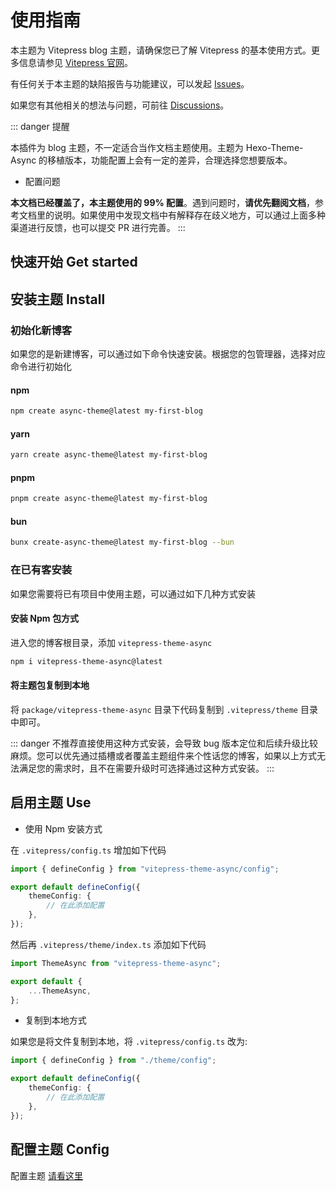 # 使用指南

本主题为 Vitepress blog 主题，请确保您已了解 Vitepress 的基本使用方式。更多信息请参见 [Vitepress 官网](https://vitepress.dev/)。

有任何关于本主题的缺陷报告与功能建议，可以发起 [Issues](https://github.com/MaLuns/vitepress-theme-async/issues)。

如果您有其他相关的想法与问题，可前往 [Discussions](https://github.com/MaLuns/vitepress-theme-async/discussions)。

::: danger 提醒

本插件为 blog 主题，不一定适合当作文档主题使用。主题为 Hexo-Theme-Async 的移植版本，功能配置上会有一定的差异，合理选择您想要版本。

- 配置问题

**本文档已经覆盖了，本主题使用的 99% 配置**。遇到问题时，**请优先翻阅文档**，参考文档里的说明。如果使用中发现文档中有解释存在歧义地方，可以通过上面多种渠道进行反馈，也可以提交 PR 进行完善。
:::

## 快速开始 Get started

## 安装主题 Install

### 初始化新博客

如果您的是新建博客，可以通过如下命令快速安装。根据您的包管理器，选择对应命令进行初始化

#### npm

```bash
npm create async-theme@latest my-first-blog
```

#### yarn

```bash
yarn create async-theme@latest my-first-blog
```

#### pnpm

```bash
pnpm create async-theme@latest my-first-blog
```

#### bun

```bash
bunx create-async-theme@latest my-first-blog --bun
```

### 在已有客安装

如果您需要将已有项目中使用主题，可以通过如下几种方式安装

#### 安装 Npm 包方式

进入您的博客根目录，添加 `vitepress-theme-async`

```bash
npm i vitepress-theme-async@latest
```

#### 将主题包复制到本地

将 `package/vitepress-theme-async` 目录下代码复制到 `.vitepress/theme` 目录中即可。

::: danger
不推荐直接使用这种方式安装，会导致 bug 版本定位和后续升级比较麻烦。您可以优先通过插槽或者覆盖主题组件来个性话您的博客，如果以上方式无法满足您的需求时，且不在需要升级时可选择通过这种方式安装。
:::

## 启用主题 Use

- 使用 Npm 安装方式

在 `.vitepress/config.ts` 增加如下代码

```ts
import { defineConfig } from "vitepress-theme-async/config";

export default defineConfig({
	themeConfig: {
		// 在此添加配置
	},
});
```

然后再 `.vitepress/theme/index.ts` 添加如下代码

```ts
import ThemeAsync from "vitepress-theme-async";

export default {
	...ThemeAsync,
};
```

- 复制到本地方式

如果您是将文件复制到本地，将 `.vitepress/config.ts` 改为:

```ts
import { defineConfig } from "./theme/config";

export default defineConfig({
	themeConfig: {
		// 在此添加配置
	},
});
```

## 配置主题 Config

配置主题 [请看这里](./config)
